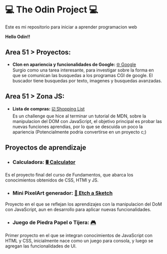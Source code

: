 # 💻 The Odin Project 💻
Este es mi repositorio para iniciar a aprender programacion web

**Hello Odin!!**

## Area 51 > Proyectos:

- **Clon en apariencia y funcionalidades de Google:** <a href="https://jhonatandczel.github.io/the-odin-project/Area51/Projects/google-clon/" target="_blank"> 🌐 Google </a><br>
Surgio como una tarea interesante, para investigar sobre la forma en que se comunican las busquedas a los programas CGI de google. El buscador tiene busquedas por texto, imagenes y busquedas avanzadas.

## Area 51 > Zona JS:
- **Lista de compras:** <a href="https://jhonatandczel.github.io/the-odin-project/Area51/ZonaJS/Shopping-List/" target="_blank"> ☑️ Shopping List </a> <br>
Es un challenge que hice al terminar un tutorial de MDN, sobre la manipulacion del DOM con JavaScript, el objetivo principal es probar las nuevas funciones aprendias, por lo que se descuida un poco la apariencia (Potencialmente podria convertirse en un proyecto c;)

## Proyectos de aprendizaje

- ### Calculadora: [🖩 Calculator](thttps://jhonatandczel.github.io/calculator/)
Es el proyecto final del curso de Fundamentos, que abarca los conocimientos obtenidos de CSS, HTMl y JS.

- ### Mini PixelArt generador: [🎨 Etch a Sketch](https://jhonatandczel.github.io/etch-a-sketch/)
Proyecto en el que se reflejan los aprendizajes con la manipulacion del DoM con JavaScript, aun en desarrollo para aplicar nuevas funcionalidades.

- ### Juego de Piedra Papel o Tijera: [🎮](https://jhonatandczel.github.io/rock-paper-scissors/)
Primer proyecto en el que se integran conocimientos de JavaScript con HTML y CSS, inicialmente nace como un juego para consola, y luego se agregan las funcionalidades de UI.
